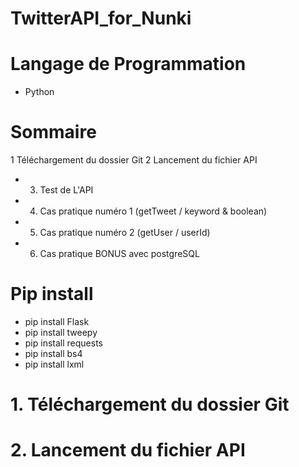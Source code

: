# TwitterAPI_for_Nunki

# Langage de Programmation

- Python

# Sommaire

1 Téléchargement du dossier Git
2 Lancement du fichier API
- 3. Test de L'API
- 4. Cas pratique numéro 1 (getTweet / keyword & boolean)
- 5. Cas pratique numéro 2 (getUser / userId)
- 6. Cas pratique BONUS avec postgreSQL

# Pip install

- pip install Flask
- pip install tweepy
- pip install requests
- pip install bs4
- pip install lxml

# 1. Téléchargement du dossier Git



# 2. Lancement du fichier API

